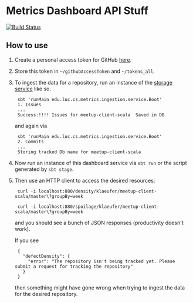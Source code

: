 # Metrics Dashboard API Stuff

[![Build Status](https://travis-ci.org/sshilpika/metrics-dashboard-commit-density.svg?branch=master)](https://travis-ci.org/sshilpika/metrics-dashboard-commit-density)

## How to use

1. Create a personal access token for GitHub [here](https://github.com/settings/tokens).

1. Store this token in `~/githubAccessToken` and `~/tokens_all`.

1. To ingest the data for a repository, run an instance of the [storage service](https://github.com/sshilpika/metrics-dashboard-storage-service) like so.

        sbt 'runMain edu.luc.cs.metrics.ingestion.service.Boot'
        1. Issues
        ...
        Success:!!!! Issues for meetup-client-scala  Saved in DB

    and again via

        sbt 'runMain edu.luc.cs.metrics.ingestion.service.Boot'
        2. Commits
        ...
        Storing tracked Db name for meetup-client-scala

1. Now run an instance of this dashboard service via `sbt run` or the script generated by `sbt stage`.

1. Then use an HTTP client to access the desired resources:

        curl -i localhost:880/density/klaeufer/meetup-client-scala/master\?groupBy=week

        curl -i localhost:880/spoilage/klaeufer/meetup-client-scala/master\?groupBy=week

    and you should see a bunch of JSON responses (productivity doesn't work).

    If you see

        {
          "defectDensity": {
            "error": "The repository isn't being tracked yet. Please submit a request for tracking the repository"
          }
        }

    then something might have gone wrong when trying to ingest the data for the desired repository.
